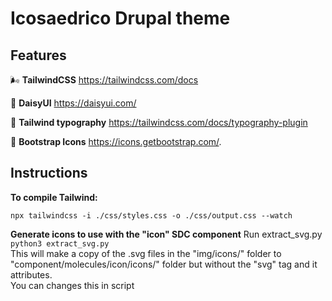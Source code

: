 # Icosaedrico Drupal theme #

## Features ##


🌬️ **TailwindCSS** https://tailwindcss.com/docs

🌼 **DaisyUI** https://daisyui.com/

📐 **Tailwind typography** https://tailwindcss.com/docs/typography-plugin

🚀 **Bootstrap Icons** https://icons.getbootstrap.com/.

## Instructions ##
**To compile Tailwind:**

``npx tailwindcss -i ./css/styles.css -o ./css/output.css --watch``

**Generate icons to use with the "icon" SDC component**
Run extract_svg.py \
``python3 extract_svg.py``
\
This will make a copy of the .svg files in the "img/icons/" folder to "component/molecules/icon/icons/" folder but without the "svg" tag and it attributes.
\
You can changes this in
script
